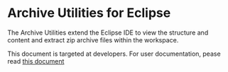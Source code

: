 # Archive Utilities for Eclipse
The Archive Utilities extend the Eclipse IDE to view the structure and content and extract zip archive files within the workspace.

This document is targeted at developers. For user documentation, pease read [this document](http://rherrmann.github.com/com.codeaffine.archive/index.html)
